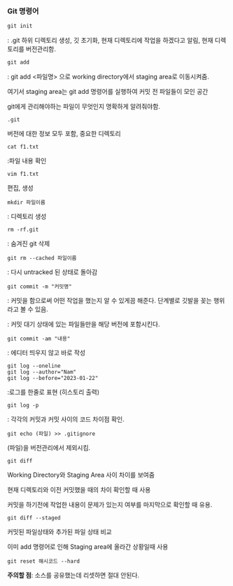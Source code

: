 ### Git 명령어



```html
git init
```

: .git 하위 디렉토리 생성, 깃 초기화, 현재 디렉토리에 작업을 하겠다고 알림, 현재 디렉토리를 버전관리함.

```html
git add
```

: git add <파일명> 으로 working directory에서 staging area로 이동시켜줌.

여기서 staging area는 git add 명령어를 실행하여 커밋 전 파일들이 모인 공간  

git에게 관리해야하는 파일이 무엇인지 명확하게 알려줘야함.

```
.git
```

버전에 대한 정보 모두 포함, 중요한 디렉토리

```
cat f1.txt
```

:파일 내용 확인

```
vim f1.txt
```

편집, 생성

 ```
mkdir 파일이름
 ```

: 디렉토리 생성

```
rm -rf.git
```

: 숨겨진 git 삭제

```
git rm --cached 파일이름 
```

: 다시 untracked 된 상태로 돌아감 

```
git commit -m "커밋명"
```

:  커밋을 함으로써 어떤 작업을 했는지 알 수 있게끔 해준다. 단계별로 깃발을 꽂는 행위라고 볼 수 있음.

: 커밋 대기 상태에 있는 파일들만을 해당 버전에 포함시킨다.

```
git commit -am "내용"
```

: 에디터 띄우지 않고 바로 작성

```
git log --oneline 
git log --author="Nam"
git log --before="2023-01-22"
```

:로그를 한줄로 표현 (히스토리 출력)

```
git log -p
```

: 각각의 커밋과 커밋 사이의 코드 차이점 확인.

```
git echo (파일) >> .gitignore
```

(파일)을 버전관리에서 제외시킴.

```
git diff
```

 Working Directory와 Staging Area 사이 차이를 보여줌

현재 디렉토리와 이전 커밋했을 때의 차이 확인할 때 사용

커밋을 하기전에 작업한 내용이 문제가 있는지 여부를 마지막으로 확인할 때 유용.

```
git diff --staged
```

커밋된 파일상태와 추가된 파일 상태 비교

이미 add 명령어로 인해 Staging area에 올라간 상황일때 사용

```
git reset 해시코드 --hard
```

**주의할 점**: 소스를 공유했는데 리셋하면 절대 안된다.